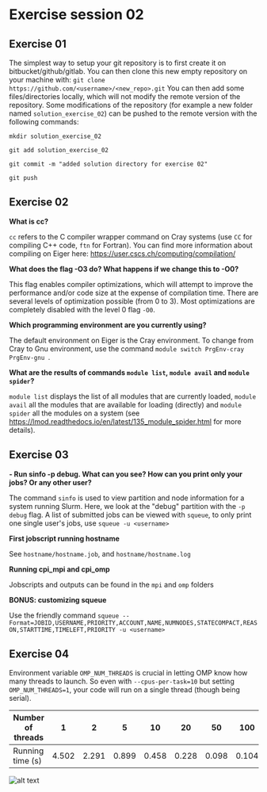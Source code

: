# Exercise session 02

## Exercise 01
The simplest way to setup your git repository is to first create it on bitbucket/github/gitlab. You can then clone this new empty repository on your machine with:
 `git clone https://github.com/<username>/<new_repo>.git`
 You can then add some files/directories locally, which will not modify the remote version of the repository. Some modifications of the repository (for example a new folder named `solution_exercise_02`) can be pushed to the remote version with the following commands: 
 
 `mkdir solution_exercise_02`
 
 `git add solution_exercise_02`
 
 `git commit -m "added solution directory for exercise 02"`
 
 `git push`
 
## Exercise 02

**What is cc?**

`cc` refers to the C compiler wrapper command on Cray systems (use `CC` for compiling C++ code, `ftn` for Fortran). You can find more information about compiling on Eiger here: https://user.cscs.ch/computing/compilation/

**What does the flag -O3 do? What happens if we change this to -O0?**

This flag enables compiler optimizations, which will attempt to improve the performance and/or code size at the expense of compilation time. There are several levels of optimization possible (from 0 to 3). Most optimizations are completely disabled with the level 0 flag `-O0`.

**Which programming environment are you currently using?**

 The default environment on Eiger is the Cray environment. To change from Cray to Gnu environment, use the command `module switch PrgEnv-cray PrgEnv-gnu `.
 
 **What are the results of commands `module list`, `module avail` and `module spider`?**
 
 `module list` displays the list of all modules that are currently loaded, `module avail` all the modules that are available for loading (directly) and `module spider` all the modules on a system (see https://lmod.readthedocs.io/en/latest/135_module_spider.html for more details). 
 
## Exercise 03

**-   Run sinfo -p debug. What can you see? How can you print only your jobs? Or any other user?**

The command `sinfo` is used to view partition and node information for a system running Slurm. Here, we look at the "debug" partition with the `-p debug` flag. A list of submitted jobs can be viewed with `squeue`, to only print one single user's jobs, use `squeue -u <username>`

**First jobscript running hostname**

See `hostname/hostname.job`, and `hostname/hostname.log`

**Running cpi_mpi and cpi_omp**

Jobscripts and outputs can be found in the `mpi` and `omp` folders

**BONUS: customizing squeue**

Use the friendly command `squeue --Format=JOBID,USERNAME,PRIORITY,ACCOUNT,NAME,NUMNODES,STATECOMPACT,REASON,STARTTIME,TIMELEFT,PRIORITY -u <username>`

## Exercise 04

Environment variable `OMP_NUM_THREADS` is crucial in letting OMP know how many threads to launch. So even with `--cpus-per-task=10` but setting `OMP_NUM_THREADS=1`, your code will run on a single thread (though being serial).  

|Number of threads | 1 | 2 | 5 | 10 | 20 | 50 | 100 | 128 |
|-------|---|---|---|---|---|---|---|---|
|Running time (s) |  4.502 | 2.291 | 0.899 | 0.458 | 0.228 | 0.098 | 0.104 | 0.116 |


![alt text](http://url/to/img.png)


